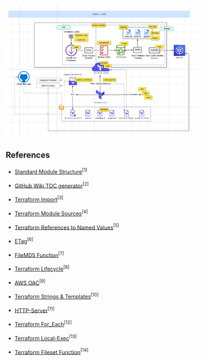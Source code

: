 ![screenshot](../assets/Week_1_diagram.png)

## References

- [Standard Module Structure](https://developer.hashicorp.com/terraform/language/modules/develop/structure)<sup>[1]<sup>

- [GitHub Wiki TOC generator](https://ecotrust-canada.github.io/markdown-toc/)<sup>[2]<sup>

- [Terraform Import](https://developer.hashicorp.com/terraform/cli/import)<sup>[3]<sup>

- [Terraform Module Sources](https://developer.hashicorp.com/terraform/language/modules/sources)<sup>[4]<sup>

- [Terraform References to Named Values](https://developer.hashicorp.com/terraform/language/expressions/references#filesystem-and-workspace-info)<sup>[5]<sup>

- [ETag](https://developer.mozilla.org/en-US/docs/Web/HTTP/Headers/ETag)<sup>[6]<sup>

- [FileMD5 Function](https://developer.hashicorp.com/terraform/language/functions/filemd5)<sup>[7]<sup>

- [Terraform Lifecycle](https://developer.hashicorp.com/terraform/language/meta-arguments/lifecycle)<sup>[8]<sup>

- [AWS OAC](https://aws.amazon.com/blogs/networking-and-content-delivery/amazon-cloudfront-introduces-origin-access-control-oac/)<sup>[9]<sup>

- [Terraform Strings & Templates](https://developer.hashicorp.com/terraform/language/expressions/strings)<sup>[10]<sup>

- [HTTP-Server](https://www.npmjs.com/package/http-server)<sup>[11]<sup>

- [Terraform For_Each](https://developer.hashicorp.com/terraform/language/meta-arguments/for_each)<sup>[12]<sup>

- [Terraform Local-Exec](https://developer.hashicorp.com/terraform/language/resources/provisioners/local-exec)<sup>[13]<sup>

- [Terraform Fileset Function](https://developer.hashicorp.com/terraform/language/functions/fileset)<sup>[14]<sup>
